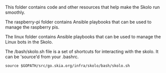 This folder contains code and other resources that help make the Skolo run
smoothly.

The raspberry-pi folder contains Ansible playbooks that can be used to manage
the raspberry pis.

The linux folder contains Ansible playbooks that can be used to manage the
Linux bots in the Skolo.

The /bash/skolo.sh file is a set of shortcuts for interacting with the skolo.
It can be 'source'd from your .bashrc.

    source $GOPATH/src/go.skia.org/infra/skolo/bash/skolo.sh
